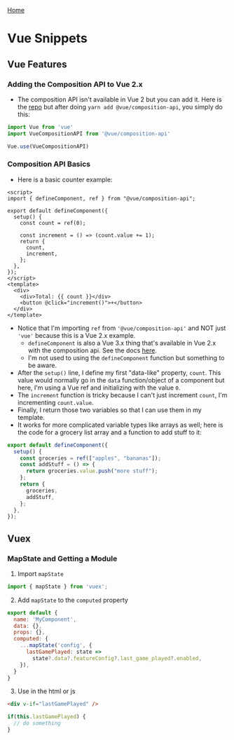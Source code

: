 [Home](https://github.com/coolinmc6/front-end-dev)

# Vue Snippets

## Vue Features

### Adding the Composition API to Vue 2.x
- The composition API isn't available in Vue 2 but you can add it. Here is the [repo](https://github.com/vuejs/composition-api/blob/main/README.md)
but after doing `yarn add @vue/composition-api`, you simply do this: 

```js
import Vue from 'vue'
import VueCompositionAPI from '@vue/composition-api'

Vue.use(VueCompositionAPI)
```
### Composition API Basics
- Here is a basic counter example:

```vue
<script>
import { defineComponent, ref } from "@vue/composition-api";

export default defineComponent({
  setup() {
    const count = ref(0);

    const increment = () => (count.value += 1);
    return {
      count,
      increment,
    };
  },
});
</script>
<template>
  <div>
    <div>Total: {{ count }}</div>
    <button @click="increment()">+</button>
  </div>
</template>
```
- Notice that I'm importing `ref` from `'@vue/composition-api'` and NOT just `'vue'` because this is a Vue 2.x
example.
  - `defineComponent` is also a Vue 3.x thing that's available in Vue 2.x with the composition api. See the
  docs [here](https://v3.vuejs.org/api/global-api.html#definecomponent).
  - I'm not used to using the `defineComponent` function but something to be aware.
- After the `setup()` line, I define my first "data-like" property, `count`. This value would normally go in the
`data` function/object of a component but here, I'm using a Vue ref and initializing with the value `0`.
- The `increment` function is tricky because I can't just increment `count`, I'm incrementing `count.value`.
- Finally, I return those two variables so that I can use them in my template.
- It works for more complicated variable types like arrays as well; here is the code for a grocery list array
and a function to add stuff to it:
```js
export default defineComponent({
  setup() {
    const groceries = ref(["apples", "bananas"]);
    const addStuff = () => {
      return groceries.value.push("more stuff");
    };
    return {
      groceries,
      addStuff,
    };
  },
});
```


## Vuex

### MapState and Getting a Module

1. Import `mapState`

```js
import { mapState } from 'vuex';
```

2. Add `mapState` to the `computed` property

```js
export default {
  name: 'MyComponent',
  data: {},
  props: {},
  computed: {
    ...mapState('config', {
      lastGamePlayed: state =>
        state?.data?.featureConfig?.last_game_played?.enabled,
    }),
  }
}
```

3. Use in the html or js

```html
<div v-if="lastGamePlayed" />
```

```js
if(this.lastGamePlayed) {
  // do something
}
```